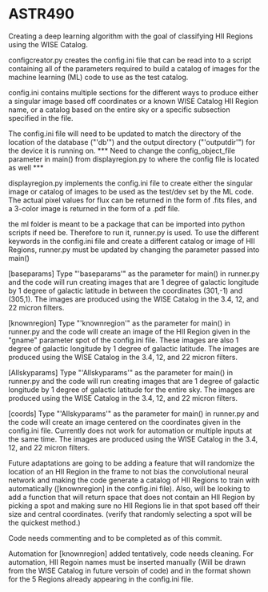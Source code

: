 # ASTR490
Creating a deep learning algorithm with the goal of classifying HII Regions using
the WISE Catalog.

configcreator.py creates the config.ini file that can be read into to a script
containing all of the parameters required to build a catalog of images for the
machine learning (ML) code to use as the test catalog.

config.ini contains multiple sections for the different ways to produce either a
singular image based off coordinates or a known WISE Catalog HII Region name, or a
catalog based on the entire sky or a specific subsection specified in the file.

The config.ini file will need to be updated to match the directory of the location
of the database ("'db'") and the output directory ("'outputdir'") for the device it
is running on. *** Need to change the config_object_file parameter in main() from
displayregion.py to where the config file is located as well ***

displayregion.py implements the config.ini file to create either the singular image
or catalog of images to be used as the test/dev set by the ML code. The actual pixel
values for flux can be returned in the form of .fits files, and a 3-color image is
returned in the form of a .pdf file.

the ml folder is meant to be a package that can be imported into python scripts if
need be. Therefore to run it, runner.py is used. To use the different keywords in 
the config.ini file and create a different catalog or image of HII Regions, runner.py
must be updated by changing the parameter passed into main()

[baseparams]
Type "'baseparams'" as the parameter for main() in runner.py and the code will run 
creating images that are 1 degree of galactic longitude by 1 degree of galactic 
latitude in between the coordinates (301,-1) and (305,1). The images are produced
using the WISE Catalog in the 3.4, 12, and 22 micron filters.

[knownregion]
Type "'knownregion'" as the parameter for main() in runner.py and the code will
create an image of the HII Region given in the "gname" parameter spot of the
config.ini file. These images are also 1 degree of galactic longitude by 1 degree
of galactic latitude. The images are produced using the WISE Catalog in the 3.4, 12, and
22 micron filters.

[Allskyparams]
Type "'Allskyparams'" as the parameter for main() in runner.py and the code will run 
creating images that are 1 degree of galactic longitude by 1 degree of galactic 
latitude for the entire sky. The images are produced using the WISE Catalog in the
3.4, 12, and 22 micron filters.

[coords]
Type "'Allskyparams'" as the parameter for main() in runner.py and the code will
create an image centered on the coordinates given in the config.ini file. Currently
does not work for automation or multiple inputs at the same time. The images are
produced using the WISE Catalog in the 3.4, 12, and 22 micron filters.

Future adaptations are going to be adding a feature that will randomize the location
of an HII Region in the frame to not bias the convolutional neural network and making
the code generate a catalog of HII Regions to train with automatically ([knownregion]
in the config.ini file). Also, will be looking to add a function that will return
space that does not contain an HII Region by picking a spot and making sure no HII
Regions lie in that spot based off their size and central coordinates. (verify that 
randomly selecting a spot will be the quickest method.)

Code needs commenting and to be completed as of this commit.

Automation for [knownregion] added tentatively, code needs cleaning. For automation,
HII Regoin names must be inserted manually (Will be drawn from the WISE Catalog in
future versoin of code) and in the format shown for the 5 Regions already appearing
in the config.ini file.

